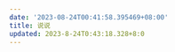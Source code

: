 ```yaml
---
date: '2023-08-24T00:41:58.395469+08:00'
title: 说说
updated: 2023-8-24T0:43:18.328+8:0
---
```

<div id="qexot"></div>
<script src="https://cdn.jsdelivr.net/npm/qexo-static@1.6.0/hexo/talks.js"></script>
<link rel="stylesheet" href="https://cdn.jsdelivr.net/npm/qexo-static@1.6.0/hexo/talks.css">
<script>showQexoTalks("qexot", "${SITE}", 5)</script>
